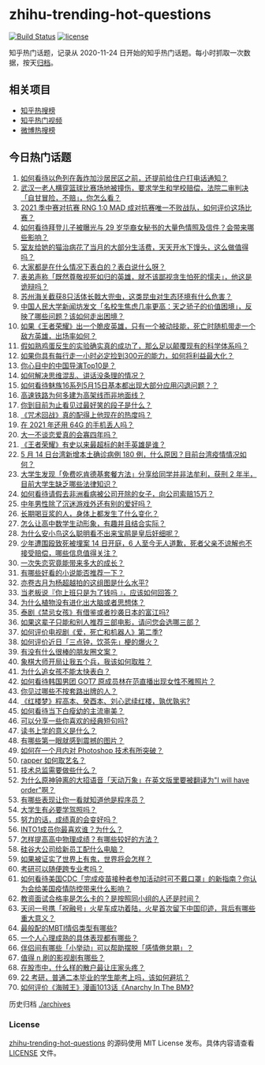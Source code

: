 # zhihu-trending-hot-questions

[![Build Status](https://github.com/justjavac/zhihu-trending-hot-questions/workflows/ci/badge.svg?branch=master)](https://github.com/justjavac/zhihu-trending-hot-questions/actions)
[![license](https://img.shields.io/github/license/justjavac/zhihu-trending-hot-questions)](https://github.com/justjavac/zhihu-trending-hot-questions/blob/master/LICENSE)

知乎热门话题，记录从 2020-11-24 日开始的知乎热门话题。每小时抓取一次数据，按天[归档](./archives)。

## 相关项目

- [知乎热搜榜](https://github.com/justjavac/zhihu-trending-top-search)
- [知乎热门视频](https://github.com/justjavac/zhihu-trending-hot-video)
- [微博热搜榜](https://github.com/justjavac/weibo-trending-hot-search)

## 今日热门话题

<!-- BEGIN -->
<!-- 最后更新时间 Sun May 16 2021 07:03:37 GMT+0800 (China Standard Time) -->

1. [如何看待以色列在轰炸加沙居民区之前，还提前给住户打电话通知？](https://www.zhihu.com/question/459381446)
2. [武汉一老人横穿篮球比赛场地被撞伤，要求学生和学校赔偿，法院二审判决「自甘冒险，不赔」，你怎么看？](https://www.zhihu.com/question/458886791)
3. [2021 季中赛对抗赛 RNG 1:0 MAD
   成对抗赛唯一不败战队，如何评价这场比赛？](https://www.zhihu.com/question/459644598)
4. [如何看待拜登儿子被曝光与 29
   岁华裔女秘书的大量色情照及信件？会带来哪些影响？](https://www.zhihu.com/question/458657086)
5. [室友给她的猫治病花了当月的大部分生活费，天天开水下馒头，这么做值得吗？](https://www.zhihu.com/question/458055949)
6. [大家都是在什么情况下表白的？表白说什么呀？](https://www.zhihu.com/question/49203402)
7. [表弟声称「既然尊敬视死如归的英雄，就不该鄙视贪生怕死的懦夫」，他这是诡辩吗？](https://www.zhihu.com/question/459177318)
8. [苏州海关截获8只活体长戟大兜虫，这类昆虫对生态环境有什么危害？](https://www.zhihu.com/question/459391470)
9. [中国人民大学新闻坊发文「名校生焦虑几率更高：天之骄子的价值困境」，反映了哪些问题？该如何走出困境？](https://www.zhihu.com/question/459560350)
10. [如果《王者荣耀》出一个脆皮英雄，只有一个被动技能，死亡时随机带走一个敌方英雄，出场率如何？](https://www.zhihu.com/question/459413105)
11. [假如熟鸡蛋反生的实验确实真的成功了，那么足以颠覆现有的科学体系吗？](https://www.zhihu.com/question/456677213)
12. [如果你具有每行走一小时必定捡到300元的能力，如何将利益最大化？](https://www.zhihu.com/question/439876862)
13. [你心目中的中国导演Top10是？](https://www.zhihu.com/question/314257835)
14. [如何解决思维混乱、讲话没条理的情况？](https://www.zhihu.com/question/30173526)
15. [如何看待魅族16系列5月15日基本都出现大部分应用闪退问题？？](https://www.zhihu.com/question/459492278)
16. [高速铁路为何多建为高架线而非地面线？](https://www.zhihu.com/question/308170553)
17. [你到目前为止看见过最好笑的段子是什么？](https://www.zhihu.com/question/297417967)
18. [《咒术回战》真的配得上他现在的热度吗？](https://www.zhihu.com/question/444766202)
19. [在 2021 年还用 64G 的手机丢人吗？](https://www.zhihu.com/question/459213190)
20. [大一不谈恋爱真的会寡四年吗？](https://www.zhihu.com/question/453236394)
21. [《王者荣耀》有史以来最超标的射手英雄是谁？](https://www.zhihu.com/question/458538827)
22. [5 月 14 日台湾新增本土确诊病例 180
    例，什么原因？目前台湾疫情情况如何？](https://www.zhihu.com/question/459531944)
23. [大学生发现「免费吃肯德基套餐方法」分享给同学并非法牟利，获刑 2
    年半，目前大学生缺乏哪些法律知识？](https://www.zhihu.com/question/458862596)
24. [如何看待请假去非洲看病被公司开除的女子，向公司索赔15万？](https://www.zhihu.com/question/459337590)
25. [中年男性除了沉迷游戏外还有别的爱好吗？](https://www.zhihu.com/question/459226864)
26. [长期喝豆浆的人，身体上都发生了什么变化？](https://www.zhihu.com/question/382035677)
27. [怎么让高中数学生动形象，有趣并且结合实际？](https://www.zhihu.com/question/457752589)
28. [为什么安小鸟这么聪明看不出来宝鹃是皇后奸细呢？](https://www.zhihu.com/question/338703838)
29. [少年遭围殴致死被埋案 14 日开庭，6
    人至今无人道歉，死者父亲不谅解也不接受赔偿，哪些信息值得关注？](https://www.zhihu.com/question/459368723)
30. [一次失恋究竟能带来多大的成长？](https://www.zhihu.com/question/364747959)
31. [有哪些好看的小说能否推荐一下？](https://www.zhihu.com/question/443077169)
32. [亦卷古月为杨超越拍的这组图是什么水平?](https://www.zhihu.com/question/459282561)
33. [当老板说『你上班只是为了钱吗 』，应该如何回答？](https://www.zhihu.com/question/459271480)
34. [为什么植物没有进化出大脑或者思想体？](https://www.zhihu.com/question/437474056)
35. [泰剧《禁忌女孩》有借鉴或者抄袭日本的富江吗?](https://www.zhihu.com/question/372621639)
36. [如果这辈子只能和别人推荐三部电影，请问您会选哪三部？](https://www.zhihu.com/question/444313984)
37. [如何评价电视剧《爱，死亡和机器人》第二季?](https://www.zhihu.com/question/392099994)
38. [如何评价近日「三点钟，饮茶先」梗的爆火？](https://www.zhihu.com/question/459087204)
39. [有没有什么很棒的朋友圈文案？](https://www.zhihu.com/question/314092494)
40. [象棋大师开局让我五个兵，我该如何取胜？](https://www.zhihu.com/question/458811041)
41. [为什么追女孩不能太快表白？](https://www.zhihu.com/question/354110420)
42. [如何看待韩国男团 GOT7 原成员林在范直播出现女性不雅照片？](https://www.zhihu.com/question/459375130)
43. [你见过哪些不按套路出牌的人？](https://www.zhihu.com/question/60343827)
44. [《红楼梦》程高本、癸酉本、刘心武续红楼，孰优孰劣?](https://www.zhihu.com/question/459185982)
45. [如何看待当下白瘦幼的主流审美？](https://www.zhihu.com/question/63812554)
46. [可以分享一些你喜欢的经典短句吗?](https://www.zhihu.com/question/454951591)
47. [读书上学的意义是什么？](https://www.zhihu.com/question/457826127)
48. [有哪些第一眼就感到震撼的图片？](https://www.zhihu.com/question/38178765)
49. [如何在一个月内对 Photoshop 技术有所突破？](https://www.zhihu.com/question/39164259)
50. [rapper 如何取艺名？](https://www.zhihu.com/question/453353784)
51. [技术总监需要做些什么？](https://www.zhihu.com/question/291798716)
52. [为什么原神钟离的大招语音「天动万象」在英文版里要被翻译为"I will have
    order"啊？](https://www.zhihu.com/question/454824234)
53. [有哪些表现让你一看就知道他是程序员？](https://www.zhihu.com/question/453277901)
54. [大学生有必要学驾照吗？](https://www.zhihu.com/question/323177845)
55. [努力的话，成绩真的会变好吗？](https://www.zhihu.com/question/451605083)
56. [INTO1成员你最喜欢谁？为什么？](https://www.zhihu.com/question/459155590)
57. [怎样提高高中物理成绩？有哪些较好的方法？](https://www.zhihu.com/question/20300295)
58. [硅谷大公司给新员工配什么电脑？](https://www.zhihu.com/question/46739077)
59. [如果被证实了世界上有鬼，世界将会怎样？](https://www.zhihu.com/question/405528524)
60. [考研可以随便跨专业考吗？](https://www.zhihu.com/question/401955144)
61. [如何看待美国CDC「完成疫苗接种者参加活动时可不戴口罩」的新指南？你认为会给美国疫情防控带来什么影响？](https://www.zhihu.com/question/459397574)
62. [教资面试合格率是怎么卡的？是按照同小组的人还是时间？](https://www.zhihu.com/question/458641210)
63. [天问一号携「祝融号」火星车成功着陆，火星首次留下中国印迹，背后有哪些重大意义？](https://www.zhihu.com/question/459371819)
64. [最般配的MBTI情侣类型有哪些?](https://www.zhihu.com/question/428375844)
65. [一个人心理成熟的具体表现都有哪些？](https://www.zhihu.com/question/37018317)
66. [伴侣间有哪些「小举动」可以帮助摆脱「感情倦怠期」？](https://www.zhihu.com/question/458700530)
67. [值得 n 刷的影视剧有哪些？](https://www.zhihu.com/question/452689050)
68. [在股市中，什么样的散户最让庄家头疼？](https://www.zhihu.com/question/316561088)
69. [22 考研，普通二本毕业的学生能考上吗，该如何避坑？](https://www.zhihu.com/question/459381933)
70. [如何评价《海贼王》漫画1013话《Anarchy In The
    BM》?](https://www.zhihu.com/question/459215291)

<!-- END -->

历史归档 [./archives](./archives)

### License

[zhihu-trending-hot-questions](https://github.com/justjavac/zhihu-trending-hot-questions)
的源码使用 MIT License 发布。具体内容请查看 [LICENSE](./LICENSE) 文件。
